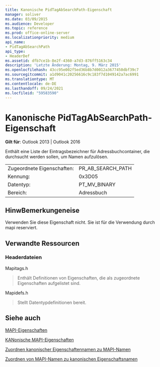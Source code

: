 ```yaml
---
title: Kanonische PidTagAbSearchPath-Eigenschaft
manager: soliver
ms.date: 03/09/2015
ms.audience: Developer
ms.topic: reference
ms.prod: office-online-server
ms.localizationpriority: medium
api_name:
- PidTagAbSearchPath
api_type:
- HeaderDef
ms.assetid: dfb7ce1b-8e2f-4360-a7d3-876ff5163c34
description: 'Letzte Änderung: Montag, 9. März 2015'
ms.openlocfilehash: 43cc95e002f5ed36b8b7d0012a3677450dbf39c7
ms.sourcegitcommit: a1d9041c20256616c9c183f7d1049142a7ac6991
ms.translationtype: MT
ms.contentlocale: de-DE
ms.lasthandoff: 09/24/2021
ms.locfileid: "59583590"
---
```

# <a name="pidtagabsearchpath-canonical-property"></a>Kanonische PidTagAbSearchPath-Eigenschaft

  
  
**Gilt für**: Outlook 2013 | Outlook 2016 
  
Enthält eine Liste der Eintragsbezeichner für Adressbuchcontainer, die durchsucht werden sollen, um Namen aufzulösen. 
  
|||
|:-----|:-----|
|Zugeordnete Eigenschaften:  <br/> |PR_AB_SEARCH_PATH  <br/> |
|Kennung:  <br/> |0x3D05  <br/> |
|Datentyp:  <br/> |PT_MV_BINARY  <br/> |
|Bereich:  <br/> |Adressbuch  <br/> |
   
## <a name="remarks"></a>HinwBemerkungeneise

Verwenden Sie diese Eigenschaft nicht. Sie ist für die Verwendung durch mapi reserviert.
  
## <a name="related-resources"></a>Verwandte Ressourcen

### <a name="header-files"></a>Headerdateien

Mapitags.h
  
> Enthält Definitionen von Eigenschaften, die als zugeordnete Eigenschaften aufgelistet sind.
    
Mapidefs.h
  
> Stellt Datentypdefinitionen bereit.
    
## <a name="see-also"></a>Siehe auch



[MAPI-Eigenschaften](mapi-properties.md)
  
[KANonische MAPI-Eigenschaften](mapi-canonical-properties.md)
  
[Zuordnen kanonischer Eigenschaftennamen zu MAPI-Namen](mapping-canonical-property-names-to-mapi-names.md)
  
[Zuordnen von MAPI-Namen zu kanonischen Eigenschaftsnamen](mapping-mapi-names-to-canonical-property-names.md)

